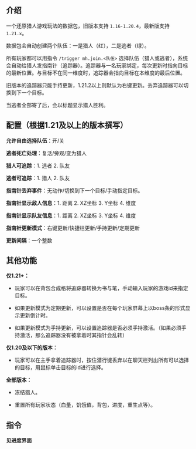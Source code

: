 ## 介绍

一个还原猎人游戏玩法的数据包，旧版本支持 `1.16-1.20.4`，最新版支持 `1.21.x`。

数据包会自动创建两个队伍：一是猎人（红），二是逃者（绿）。

所有玩家都可以用指令 `/trigger mh.join.<队伍>` 选择队伍（猎人或逃者），系统会自动给猎人发指南针（追踪器）。追踪器与一名玩家绑定，每次更新时指向目标的最新位置。与目标不在同一维度时，追踪器会指向目标在本维度的最后位置。

旧版本的追踪器只能手持更新，1.21.2以上则默认为右键更新。丢弃追踪器可以切换到下一个目标。

当逃者全部寄了后，会以标题显示猎人胜利。

## 配置（根据1.21及以上的版本撰写）

**允许自由选择队伍**：开/关

**逃者死亡处理**：复活/旁观/变为猎人

**猎人可追踪**：1. 逃者  2. 队友

**逃者可追踪**：1. 猎人  2. 队友

**指南针丢弃事件**：无动作/切换到下一个目标/手动指定目标。

**指南针显示敌人信息**：1. 距离  2. XZ坐标  3. Y坐标  4. 维度

**指南针显示队友信息**：1. 距离  2. XZ坐标  3. Y坐标  4. 维度

**指南针更新模式**：右键更新/快捷栏更新/手持更新/定期更新

**更新间隔**：一个整数

## 其他功能

**仅1.21+：**

- 玩家可以在背包合成格将追踪器转换为书与笔，手动输入玩家的游戏id来指定目标。

- 如果更新模式为定期更新，可以设置是否在每个玩家屏幕上以boss条的形式显示更新倒计时。

- 如果更新模式为手持更新，可以设置追踪器是否必须手持激活。（如果必须手持激活，那么追踪器没有被拿着时其指针会乱转）

**仅1.20及以下的版本：**

- 玩家可以在主手拿着追踪器时，按住潜行键丢弃以在聊天栏列出所有可以选择的目标，用鼠标单击目标的id进行选择。

**全部版本：**

- 冻结猎人。

- 重置所有玩家状态（血量，饥饿值，背包，进度，重生点等）。

## 指令

**见进度界面**
